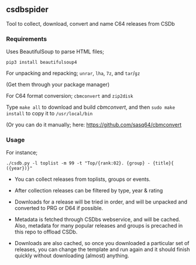 ## csdbspider

Tool to collect, download, convert and name C64 releases from CSDb

### Requirements

Uses BeautifulSoup to parse HTML files;

`pip3 install beautifulsoup4`

For unpacking and repacking; `unrar`, `lha`, `7z`, and `tar`/`gz`

(Get them through your package manager)

For C64 format conversion; `cbmconvert` and `zip2disk`

Type `make all` to download and build _cbmconvert_, and then `sudo make install` to copy it to `/usr/local/bin`

(Or you can do it manually; here: https://github.com/sasq64/cbmconvert

### Usage

For instance;

`./csdb.py -l toplist -m 99 -t "Top/{rank:02}. {group} - {title}{ ({year})}"`

* You can collect releases from toplists, groups or events.

* After collection releases can be filtered by type, year & rating

* Downloads for a release will be tried in order, and will be unpacked and converted to PRG or D64 if possible.

* Metadata is fetched through CSDbs webservice, and will be cached. Also, metadata for many popular releases and groups is precached in this repo to offload CSDb.

* Downloads are also cached, so once you downloaded a particular set of releases, you can change the template and run again and it should finish quickly without downloading (almost) anything.
